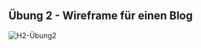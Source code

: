 ## Übung 2 - Wireframe für einen Blog

![H2-Übung2](https://github.com/andrinruegg/Modul293MaxAnd/assets/145563837/572d7282-5a9d-4168-b339-d0839a33ca87)
